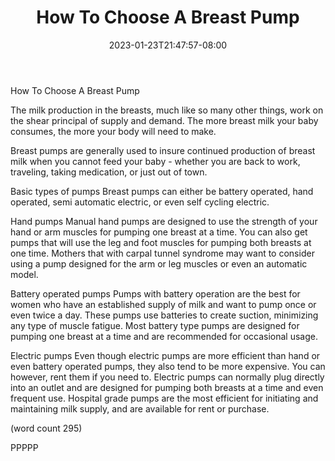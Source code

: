 ﻿---
title: "How To Choose A Breast Pump"
date: 2023-01-23T21:47:57-08:00
description: "Breast Feeding Tips for Web Success"
featured_image: "/images/Breast Feeding.jpg"
tags: ["Breast Feeding"]
---

How To Choose A Breast Pump

The milk production in the breasts, much like so many
other things, work on the shear principal of supply
and demand.  The more breast milk your baby consumes,
the more your body will need to make.  

Breast pumps are generally used to insure continued
production of breast milk when you cannot feed your
baby - whether you are back to work, traveling, taking
medication, or just out of town.  

Basic types of pumps
Breast pumps can either be battery operated, hand
operated, semi automatic electric, or even self cycling
electric.

Hand pumps
Manual hand pumps are designed to use the strength
of your hand or arm muscles for pumping one breast at
a time.  You can also get pumps that will use the leg
and foot muscles for pumping both breasts at one 
time.  Mothers that with carpal tunnel syndrome may
want to consider using a pump designed for the arm
or leg muscles or even an automatic model.

Battery operated pumps
Pumps with battery operation are the best for women
who have an established supply of milk and want to
pump once or even twice a day.  These pumps use 
batteries to create suction, minimizing any type of
muscle fatigue.  Most battery type pumps are designed
for pumping one breast at a time and are recommended
for occasional usage.

Electric pumps
Even though electric pumps are more efficient than
hand or even battery operated pumps, they also tend
to be more expensive.  You can however, rent them if
you need to.  Electric pumps can normally plug
directly into an outlet and are designed for pumping
both breasts at a time and even frequent use.  Hospital
grade pumps are the most efficient for initiating and
maintaining milk supply, and are available for rent
or purchase.

(word count 295)

PPPPP
